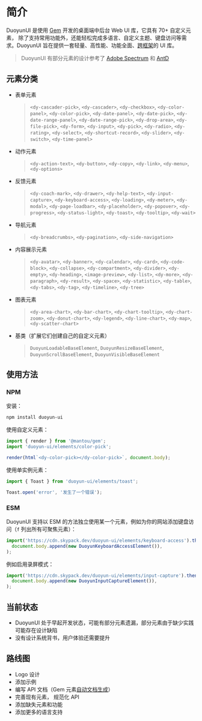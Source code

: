 # 简介

DuoyunUI 是使用 [Gem](https://gem.js.org/) 开发的桌面端中后台 Web UI 库，它具有 70+ 自定义元素，
除了支持常用功能外，还能轻松完成多语言、自定义主题、键盘访问等需求。DuoyunUI 旨在提供一套轻量、高性能、功能全面、[跨框架](https://custom-elements-everywhere.com/)的 UI 库。

> DuoyunUI 有部分元素的设计参考了 [Adobe Spectrum](https://spectrum.adobe.com) 和 [AntD](https://ant.design/)

## 元素分类

- 表单元素
  > `<dy-cascader-pick>`, `<dy-cascader>`, `<dy-checkbox>`, `<dy-color-panel>`, `<dy-color-pick>`, `<dy-date-panel>`, `<dy-date-pick>`, `<dy-date-range-panel>`, `<dy-date-range-pick>`, `<dy-drop-area>`, `<dy-file-pick>`, `<dy-form>`, `<dy-input>`, `<dy-pick>`, `<dy-radio>`, `<dy-rating>`, `<dy-select>`, `<dy-shortcut-record>`, `<dy-slider>`, `<dy-switch>`, `<dy-time-panel>`
- 动作元素
  > `<dy-action-text>`, `<dy-button>`, `<dy-copy>`, `<dy-link>`, `<dy-menu>`, `<dy-options>`
- 反馈元素
  > `<dy-coach-mark>`, `<dy-drawer>`, `<dy-help-text>`, `<dy-input-capture>`, `<dy-keyboard-access>`, `<dy-loading>`, `<dy-meter>`, `<dy-modal>`, `<dy-page-loadbar>`, `<dy-placeholder>`, `<dy-popover>`, `<dy-progress>`, `<dy-status-light>`, `<dy-toast>`, `<dy-tooltip>`, `<dy-wait>`
- 导航元素
  > `<dy-breadcrumbs>`, `<dy-pagination>`, `<dy-side-navigation>`
- 内容展示元素
  > `<dy-avatar>`, `<dy-banner>`, `<dy-calendar>`, `<dy-card>`, `<dy-code-block>`, `<dy-collapse>`, `<dy-compartment>`, `<dy-divider>`, `<dy-empty>`, `<dy-heading>`, `<image-preview>`, `<dy-list>`, `<dy-more>`, `<dy-paragraph>`, `<dy-result>`, `<dy-space>`, `<dy-statistic>`, `<dy-table>`, `<dy-tabs>`, `<dy-tag>`, `<dy-timeline>`, `<dy-tree>`
- 图表元素
  > `<dy-area-chart>`, `<dy-bar-chart>`, `<dy-chart-tooltip>`, `<dy-chart-zoom>`, `<dy-donut-chart>`, `<dy-legend>`, `<dy-line-chart>`, `<dy-map>`, `<dy-scatter-chart>`
- 基类（扩展它们创建自己的自定义元素）
  > `DuoyunLoadableBaseElement`, `DuoyunResizeBaseElement`, `DuoyunScrollBaseElement`, `DuoyunVisibleBaseElement`

## 使用方法

### NPM

安装：

```sh
npm install duoyun-ui
```

使用自定义元素：

```ts
import { render } from '@mantou/gem';
import 'duoyun-ui/elements/color-pick';

render(html`<dy-color-pick></dy-color-pick>`, document.body);
```

使用单实例元素：

```ts
import { Toast } from 'duoyun-ui/elements/toast';

Toast.open('error', '发生了一个错误');
```

### ESM

DuoyunUI 支持以 ESM 的方法独立使用某一个元素，例如为你的网站添加键盘访问（`f` 列出所有可聚焦元素）：

```ts
import('https://cdn.skypack.dev/duoyun-ui/elements/keyboard-access').then(({ DuoyunKeyboardAccessElement }) =>
  document.body.append(new DuoyunKeyboardAccessElement()),
);
```

例如启用录屏模式：

```ts
import('https://cdn.skypack.dev/duoyun-ui/elements/input-capture').then(({ DuoyunInputCaptureElement }) =>
  document.body.append(new DuoyunInputCaptureElement()),
);
```

## 当前状态

- DuoyunUI 处于早起开发状态，可能有部分元素遗漏，部分元素由于缺少实践可能存在设计缺陷
- 没有设计系统背书，用户体验还需要提升

## 路线图

- Logo 设计
- 添加示例
- 编写 API 文档（Gem 元素[自动文档生成](https://github.com/mantou132/gem-book/commit/5cfb05d64313a4bda55edfa2fcfe6cfbc5db67cb)）
- 完善现有元素， 规范化 API
- 添加缺失元素和功能
- 添加更多的语言支持
